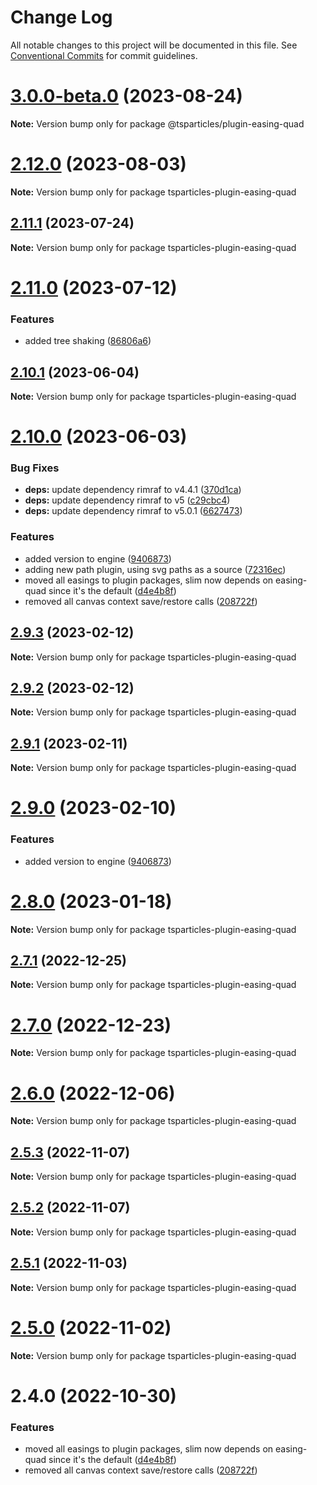 # Change Log

All notable changes to this project will be documented in this file.
See [Conventional Commits](https://conventionalcommits.org) for commit guidelines.

# [3.0.0-beta.0](https://github.com/matteobruni/tsparticles/compare/v2.12.0...v3.0.0-beta.0) (2023-08-24)

**Note:** Version bump only for package @tsparticles/plugin-easing-quad

# [2.12.0](https://github.com/matteobruni/tsparticles/compare/v2.11.1...v2.12.0) (2023-08-03)

**Note:** Version bump only for package tsparticles-plugin-easing-quad

## [2.11.1](https://github.com/matteobruni/tsparticles/compare/v2.11.0...v2.11.1) (2023-07-24)

**Note:** Version bump only for package tsparticles-plugin-easing-quad

# [2.11.0](https://github.com/matteobruni/tsparticles/compare/v2.10.1...v2.11.0) (2023-07-12)

### Features

-   added tree shaking ([86806a6](https://github.com/matteobruni/tsparticles/commit/86806a6054d89b050567599daab20da3b643b788))

## [2.10.1](https://github.com/matteobruni/tsparticles/compare/v2.10.0...v2.10.1) (2023-06-04)

**Note:** Version bump only for package tsparticles-plugin-easing-quad

# [2.10.0](https://github.com/matteobruni/tsparticles/compare/v2.0.0-alpha.0...v2.10.0) (2023-06-03)

### Bug Fixes

-   **deps:** update dependency rimraf to v4.4.1 ([370d1ca](https://github.com/matteobruni/tsparticles/commit/370d1ca4d3bb0ea8bfe5fb3e0f5e1d74f45f4de6))
-   **deps:** update dependency rimraf to v5 ([c29cbc4](https://github.com/matteobruni/tsparticles/commit/c29cbc43ed0d3522b718e7236a48eae9b91cde43))
-   **deps:** update dependency rimraf to v5.0.1 ([6627473](https://github.com/matteobruni/tsparticles/commit/66274734c70b5759c59f7e949c8fcb2c8529bdf2))

### Features

-   added version to engine ([9406873](https://github.com/matteobruni/tsparticles/commit/9406873c6551b59e64edbe3a0e4fe59ef2cde4c6))
-   adding new path plugin, using svg paths as a source ([72316ec](https://github.com/matteobruni/tsparticles/commit/72316ec38ee3556ad2db0af4e84a14529ddb1b9b))
-   moved all easings to plugin packages, slim now depends on easing-quad since it's the default ([d4e4b8f](https://github.com/matteobruni/tsparticles/commit/d4e4b8f6685ab748e82322877bf1e9d2d23574d4))
-   removed all canvas context save/restore calls ([208722f](https://github.com/matteobruni/tsparticles/commit/208722f0a521246165b7cdc529dfbfbd7a3cf7eb))

## [2.9.3](https://github.com/matteobruni/tsparticles/compare/tsparticles-plugin-easing-quad@2.9.2...tsparticles-plugin-easing-quad@2.9.3) (2023-02-12)

**Note:** Version bump only for package tsparticles-plugin-easing-quad

## [2.9.2](https://github.com/matteobruni/tsparticles/compare/tsparticles-plugin-easing-quad@2.9.1...tsparticles-plugin-easing-quad@2.9.2) (2023-02-12)

**Note:** Version bump only for package tsparticles-plugin-easing-quad

## [2.9.1](https://github.com/matteobruni/tsparticles/compare/tsparticles-plugin-easing-quad@2.9.0...tsparticles-plugin-easing-quad@2.9.1) (2023-02-11)

**Note:** Version bump only for package tsparticles-plugin-easing-quad

# [2.9.0](https://github.com/matteobruni/tsparticles/compare/tsparticles-plugin-easing-quad@2.8.0...tsparticles-plugin-easing-quad@2.9.0) (2023-02-10)

### Features

-   added version to engine ([9406873](https://github.com/matteobruni/tsparticles/commit/9406873c6551b59e64edbe3a0e4fe59ef2cde4c6))

# [2.8.0](https://github.com/matteobruni/tsparticles/compare/tsparticles-plugin-easing-quad@2.7.1...tsparticles-plugin-easing-quad@2.8.0) (2023-01-18)

**Note:** Version bump only for package tsparticles-plugin-easing-quad

## [2.7.1](https://github.com/matteobruni/tsparticles/compare/tsparticles-plugin-easing-quad@2.7.0...tsparticles-plugin-easing-quad@2.7.1) (2022-12-25)

**Note:** Version bump only for package tsparticles-plugin-easing-quad

# [2.7.0](https://github.com/matteobruni/tsparticles/compare/tsparticles-plugin-easing-quad@2.6.0...tsparticles-plugin-easing-quad@2.7.0) (2022-12-23)

**Note:** Version bump only for package tsparticles-plugin-easing-quad

# [2.6.0](https://github.com/matteobruni/tsparticles/compare/tsparticles-plugin-easing-quad@2.5.3...tsparticles-plugin-easing-quad@2.6.0) (2022-12-06)

**Note:** Version bump only for package tsparticles-plugin-easing-quad

## [2.5.3](https://github.com/matteobruni/tsparticles/compare/tsparticles-plugin-easing-quad@2.5.2...tsparticles-plugin-easing-quad@2.5.3) (2022-11-07)

**Note:** Version bump only for package tsparticles-plugin-easing-quad

## [2.5.2](https://github.com/matteobruni/tsparticles/compare/tsparticles-plugin-easing-quad@2.5.1...tsparticles-plugin-easing-quad@2.5.2) (2022-11-07)

**Note:** Version bump only for package tsparticles-plugin-easing-quad

## [2.5.1](https://github.com/matteobruni/tsparticles/compare/tsparticles-plugin-easing-quad@2.5.0...tsparticles-plugin-easing-quad@2.5.1) (2022-11-03)

**Note:** Version bump only for package tsparticles-plugin-easing-quad

# [2.5.0](https://github.com/matteobruni/tsparticles/compare/tsparticles-plugin-easing-quad@2.4.0...tsparticles-plugin-easing-quad@2.5.0) (2022-11-02)

**Note:** Version bump only for package tsparticles-plugin-easing-quad

# 2.4.0 (2022-10-30)

### Features

-   moved all easings to plugin packages, slim now depends on easing-quad since it's the default ([d4e4b8f](https://github.com/matteobruni/tsparticles/commit/d4e4b8f6685ab748e82322877bf1e9d2d23574d4))
-   removed all canvas context save/restore calls ([208722f](https://github.com/matteobruni/tsparticles/commit/208722f0a521246165b7cdc529dfbfbd7a3cf7eb))
